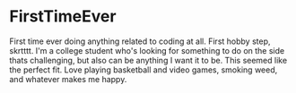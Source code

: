 # FirstTimeEver
First time ever doing anything related to coding at all. First hobby step, skrtttt.
I'm a college student who's looking for something to do on the side thats challenging, but also can be anything I want it to be. This seemed like the perfect fit. Love playing basketball and video games, smoking weed, and whatever makes me happy.
